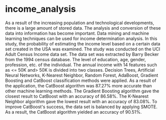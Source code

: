 # income_analysis
As a result of the increasing population and technological developments, there is a large amount of stored data. The analysis and conversion of these data into information has become important. Data mining and machine learning techniques can be used for income determination analysis. In this study, the probability of estimating the income level based on a certain data set created in the USA was examined. The study was conducted on the UCI Adult Census Income data set. The data set was extracted by Barry Becker from the 1994 census database. The level of education, age, gender, profession, etc. of the individual. The annual income with 14 features such as <= 50K and> 50K is divided into two classes. Decision Trees, Artificial Neural Networks, K-Nearest Neighbor, Random Forest, AdaBoost, Gradient Boosting and CatBoost classification methods were applied. As a result of the application, the CatBoost algorithm was 87.27% more accurate than other machine learning methods. The Gradient Boosting algorithm gave the closest result to CatBoost with an accuracy of 86.58%. The K-Nearest Neighbor algorithm gave the lowest result with an accuracy of 83.08%. To improve CatBoost's success, the data set is balanced by applying SMOTE. As a result, the CatBoost algorithm yielded an accuracy of 90.51%.
